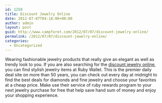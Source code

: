```yaml
---
id: 1250
title: Discount Jewelry Online
date: 2012-07-07T04:18:00+00:00
author: admin
layout: post
guid: http://www.campforet.com/2012/07/07/discount-jewelry-online/
permalink: /2012/07/07/discount-jewelry-online/
categories:
  - Uncategorized
---
```

Wearing fashionable jewelry products that really give an elegant as well as trendy look to you. If you are also searching for the [discount jewelry online](http://www.rubywallet.com/), you can find stylish jewelry items at Ruby Wallet. This is the premier daily deal site on more than 50 years, you can check out every day at midnight to find the best deals for diamonds and fine jewelry and choose your favorites at a cheap price. Make use their service of ruby rewards program to your next jewelry purchase for free that help save hand sum of money and enjoy your shopping experience.